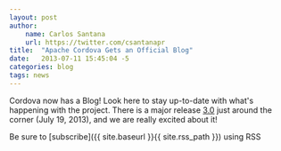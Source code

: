 ```yaml
---
layout: post
author:
    name: Carlos Santana
    url: https://twitter.com/csantanapr
title:  "Apache Cordova Gets an Official Blog"
date:   2013-07-11 15:45:04 -5
categories: blog
tags: news
---
```


Cordova now has a Blog! Look here to stay up-to-date with what's happening with the project.
There is a major release [3.0](https://issues.apache.org/jira/browse/CB/fixforversion/12322491)
just around the corner (July 19, 2013), and we are really excited about it!

Be sure to [subscribe]({{ site.baseurl }}{{ site.rss_path }}) using RSS


